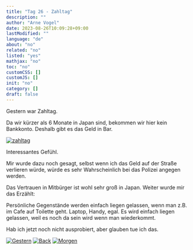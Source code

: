 ```yaml
---
title: "Tag 26 - Zahltag"
description: ""
author: "Arne Vogel"
date: 2023-08-26T10:09:28+09:00
lastModified: ""
language: "de"
about: "no"
related: "no"
listed: "yes"
mathjax: "no"
toc: "no"
customCSS: []
customJS: []
init: "no"
category: []
draft: false
---
```



Gestern war Zahltag.

Da wir kürzer als 6 Monate in Japan sind, bekommen wir hier kein Bankkonto.
Deshalb gibt es das Geld in Bar.

[![zahltag](zahltag-small.jpg)](zahltag.jpg)

Interessantes Gefühl.

Mir wurde dazu noch gesagt, selbst wenn ich das Geld auf der Straße verlieren würde, würde es sehr Wahrscheinlich bei das Polizei angegen werden.

Das Vertrauen in Mitbürger ist wohl sehr groß in Japan.
Weiter wurde mir das Erzählt:

Persönliche Gegenstände werden einfach liegen gelassen, wenn man z.B. im Cafe auf Toilette geht.
Laptop, Handy, egal.
Es wird einfach liegen gelassen, weil es noch da sein wird wenn man wiederkommt.

Hab ich jetzt noch nicht ausprobiert, aber glauben tue ich das.


[![Gestern](../left.png)](../tag-25) [![Back](../back.png)](..) [![Morgen](../right.png)](../tag-27)
